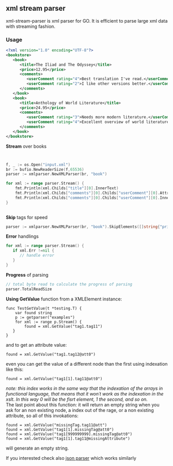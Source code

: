 ## xml stream parser 
xml-stream-parser is xml parser for GO. It is efficient to parse large xml data with streaming fashion. 

### Usage

```xml
<?xml version="1.0" encoding="UTF-8"?>
<bookstore>
   <book>
      <title>The Iliad and The Odyssey</title>
      <price>12.95</price>
      <comments>
         <userComment rating="4">Best translation I've read.</userComment>
         <userComment rating="2">I like other versions better.</userComment>
      </comments>
   </book>
   <book>
      <title>Anthology of World Literature</title>
      <price>24.95</price>
      <comments>
         <userComment rating="3">Needs more modern literature.</userComment>
         <userComment rating="4">Excellent overview of world literature.</userComment>
      </comments>
   </book>
</bookstore>
```

<b>Stream</b> over books
```go


f, _ := os.Open("input.xml")
br := bufio.NewReaderSize(f,65536)
parser := xmlparser.NewXMLParser(br, "book")

for xml := range parser.Stream() {
	fmt.Println(xml.Childs["title"][0].InnerText)
	fmt.Println(xml.Childs["comments"][0].Childs["userComment"][0].Attrs["rating"])
	fmt.Println(xml.Childs["comments"][0].Childs["userComment"][0].InnerText)
}
   
```

<b>Skip</b> tags for speed
```go
parser := xmlparser.NewXMLParser(br, "book").SkipElements([]string{"price", "comments"})
```

<b>Error</b> handlings
```go
for xml := range parser.Stream() {
   if xml.Err !=nil { 
      // handle error
   }
}
```

<b>Progress</b> of parsing
```go
// total byte read to calculate the progress of parsing
parser.TotalReadSize
```

<b>Using GetValue</b> function from a XMLElement instance:
```
func TestGetValue(t *testing.T) {
	var found string
	p := getparser("examples")
	for xml := range p.Stream() {
		found = xml.GetValue("tag1.tag11")
   }
}
```
and to get an attribute value:
```
found = xml.GetValue("tag1.tag12@att0")
```
even you can get the value of a different node than the first using indexation like this:
```
found = xml.GetValue("tag1[1].tag11@att0")
```
_note: this index works in the same way that the indexation of the arrays in functional language, that means that it won´t work as the indexation in the xslt. In this way 0 will be the fisrt element, 1 the second, and so on._<br/>
The last point about this function: it will return an empty string when you ask for an non existing node, a index out of the rage, or a non existing attribute, so all of this invokations:
```
found = xml.GetValue("missingTag.tag11@att")
found = xml.GetValue("tag1[1].missingTag@att0")
found = xml.GetValue("tag1[999999999].missingTag@att0")
found = xml.GetValue("tag1[1].tag11@missingAttribute")
```
will generate an empty string.


If you interested check also [json parser](https://github.com/tamerh/jsparser) which works similarly
